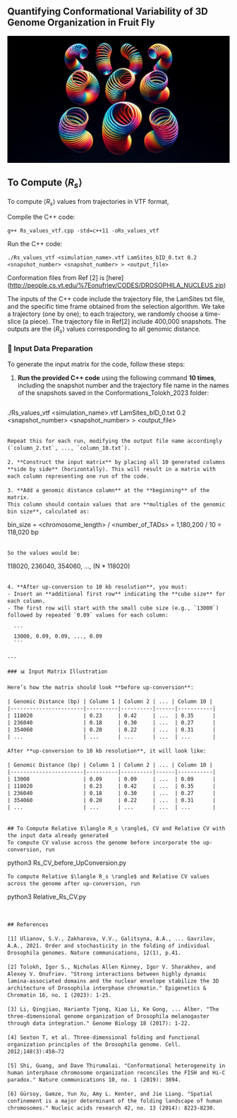 ## Quantifying Conformational Variability of 3D Genome Organization in Fruit Fly
![Slinkies](figures/slinkies.png)

## To Compute $\langle R_s \rangle$

To compute $\langle R_s \rangle$ values from trajectories in VTF format,

Compile the C++ code:
```
g++ Rs_values_vtf.cpp -std=c++11 -oRs_values_vtf
````
Run the C++ code:

```
./Rs_values_vtf <simulation_name>.vtf LamSites_bID_0.txt 0.2 <snapshot_number> <snapshot_number> > <output_file>
```
 Conformation files from Ref [2] is [here] (http://people.cs.vt.edu/%7Eonufriev/CODES/DROSOPHILA_NUCLEUS.zip)  
 
The inputs of the C++ code include the trajectory file, the LamSites txt file, and the specific time frame obtained from the selection algorithm. We take a trajectory (one by one);
to each trajectory, we randomly choose a time-slice (a piece). The trajectory file in Ref[2] include 400,000 snapshots.
The outputs are the $\langle R_s \rangle$ values corresponding to all genomic distance.

### 🧪 Input Data Preparation

To generate the input matrix for the code, follow these steps:

1. **Run the provided C++ code** using the following command **10 times**, including the snapshot number and the trajectory file name in the names of the snapshots saved in the Conformations_Tolokh_2023 folder:

   ```bash
./Rs_values_vtf <simulation_name>.vtf LamSites_bID_0.txt 0.2 <snapshot_number> <snapshot_number> > <output_file>
   ```

   Repeat this for each run, modifying the output file name accordingly (`column_2.txt`, ..., `column_10.txt`).

2. **Construct the input matrix** by placing all 10 generated columns **side by side** (horizontally). This will result in a matrix with each column representing one run of the code.

3. **Add a genomic distance column** at the **beginning** of the matrix.  
   This column should contain values that are **multiples of the genomic bin size**, calculated as:

   ```
   bin_size = <chromosome_length> / <number_of_TADs>
            = 1,180,200 / 10 = 118,020 bp
   ```

   So the values would be:

   ```
   118020, 236040, 354060, ..., (N * 118020)
   ```

4. **After up-conversion to 10 kb resolution**, you must:
   - Insert an **additional first row** indicating the **cube size** for each column.
   - The first row will start with the small cube size (e.g., `13000`) followed by repeated `0.09` values for each column:

     ```
     13000, 0.09, 0.09, ..., 0.09
     ```

---

### 📊 Input Matrix Illustration

Here’s how the matrix should look **before up-conversion**:

| Genomic Distance (bp) | Column 1 | Column 2 | ... | Column 10 |
|-----------------------|----------|----------|------|-----------|
| 118020                | 0.23     | 0.42     | ...  | 0.35      |
| 236040                | 0.18     | 0.30     | ...  | 0.27      |
| 354060                | 0.20     | 0.22     | ...  | 0.31      |
| ...                   | ...      | ...      | ...  | ...       |

After **up-conversion to 10 kb resolution**, it will look like:

| Genomic Distance (bp) | Column 1 | Column 2 | ... | Column 10 |
|-----------------------|----------|----------|------|-----------|
| 13000                 | 0.09     | 0.09     | ...  | 0.09      |
| 118020                | 0.23     | 0.42     | ...  | 0.35      |
| 236040                | 0.18     | 0.30     | ...  | 0.27      |
| 354060                | 0.20     | 0.22     | ...  | 0.31      |
| ...                   | ...      | ...      | ...  | ...       |


## To Compute Relative $\langle R_s \rangle$, CV and Relative CV with the input data already generated
To compute CV valuse across the genome before incorporate the up-conversion, run
```
python3 Rs_CV_before_UpConversion.py
```
To compute Relative $\langle R_s \rangle$ and Relative CV values across the genome after up-conversion, run
```
python3 Relative_Rs_CV.py
```


## References

[1] Ulianov, S.V., Zakharova, V.V., Galitsyna, A.A., ... Gavrilov, A.A., 2021. Order and stochasticity in the folding of individual Drosophila genomes. Nature communications, 12(1), p.41.

[2] Tolokh, Igor S., Nicholas Allen Kinney, Igor V. Sharakhov, and Alexey V. Onufriev. "Strong interactions between highly dynamic lamina-associated domains and the nuclear envelope stabilize the 3D architecture of Drosophila interphase chromatin." Epigenetics & Chromatin 16, no. 1 (2023): 1-25.

[3] Li, Qingjiao, Harianto Tjong, Xiao Li, Ke Gong, ... Alber. "The three-dimensional genome organization of Drosophila melanogaster through data integration." Genome Biology 18 (2017): 1-22.

[4] Sexton T, et al. Three-dimensional folding and functional organization principles of the Drosophila genome. Cell. 2012;148(3):458–72

[5] Shi, Guang, and Dave Thirumalai. "Conformational heterogeneity in human interphase chromosome organization reconciles the FISH and Hi-C paradox." Nature communications 10, no. 1 (2019): 3894.

[6] Gürsoy, Gamze, Yun Xu, Amy L. Kenter, and Jie Liang. "Spatial confinement is a major determinant of the folding landscape of human chromosomes." Nucleic acids research 42, no. 13 (2014): 8223-8230.
